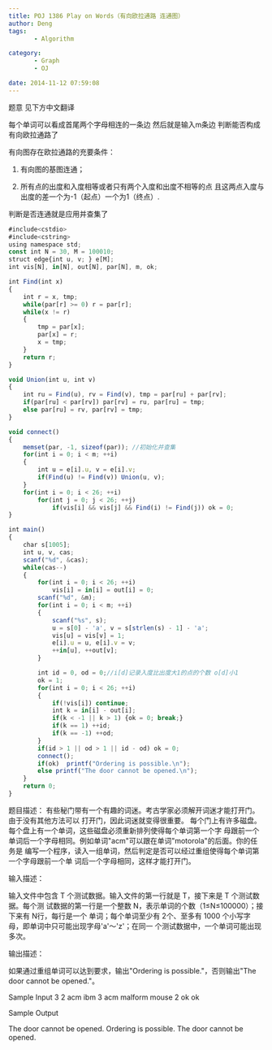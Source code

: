 ```yaml
---
title: POJ 1386 Play on Words（有向欧拉通路 连通图）
author: Deng
tags: 
       - Algorithm

category: 
       - Graph
       - OJ

date: 2014-11-12 07:59:08
---
```

题意 见下方中文翻译

每个单词可以看成首尾两个字母相连的一条边 然后就是输入m条边 判断能否构成有向欧拉通路了

有向图存在欧拉通路的充要条件：

1. 有向图的基图连通；

2. 所有点的出度和入度相等或者只有两个入度和出度不相等的点 且这两点入度与出度的差一个为-1（起点）一个为1（终点）.

判断是否连通就是应用并查集了

```js 
#include<cstdio>
#include<cstring>
using namespace std;
const int N = 30, M = 100010;
struct edge{int u, v; } e[M];
int vis[N], in[N], out[N], par[N], m, ok;

int Find(int x)
{
    int r = x, tmp;
    while(par[r] >= 0) r = par[r];
    while(x != r)
    {
        tmp = par[x];
        par[x] = r;
        x = tmp;
    }
    return r;
}

void Union(int u, int v)
{
    int ru = Find(u), rv = Find(v), tmp = par[ru] + par[rv];
    if(par[ru] < par[rv]) par[rv] = ru, par[ru] = tmp;
    else par[ru] = rv, par[rv] = tmp;
}

void connect()
{
    memset(par, -1, sizeof(par)); //初始化并查集
    for(int i = 0; i < m; ++i)
    {
        int u = e[i].u, v = e[i].v;
        if(Find(u) != Find(v)) Union(u, v);
    }
    for(int i = 0; i < 26; ++i)
        for(int j = 0; j < 26; ++j)
            if(vis[i] && vis[j] && Find(i) != Find(j)) ok = 0;
}

int main()
{
    char s[1005];
    int u, v, cas;
    scanf("%d", &cas);
    while(cas--)
    {
        for(int i = 0; i < 26; ++i)
            vis[i] = in[i] = out[i] = 0;
        scanf("%d", &m);
        for(int i = 0; i < m; ++i)
        {
            scanf("%s", s);
            u = s[0] - 'a', v = s[strlen(s) - 1] - 'a';
            vis[u] = vis[v] = 1;
            e[i].u = u, e[i].v = v;
            ++in[u], ++out[v];
        }

        int id = 0, od = 0;//i[d]记录入度比出度大1的点的个数 o[d]小1
        ok = 1;
        for(int i = 0; i < 26; ++i)
        {
            if(!vis[i]) continue;
            int k = in[i] - out[i];
            if(k < -1 || k > 1) {ok = 0; break;}
            if(k == 1) ++id;
            if(k == -1) ++od;
        }
        if(id > 1 || od > 1 || id - od) ok = 0;
        connect();
        if(ok)  printf("Ordering is possible.\n");
        else printf("The door cannot be opened.\n");
    }
    return 0;
}
```
 题目描述：
有些秘门带有一个有趣的词迷。考古学家必须解开词迷才能打开门。由于没有其他方法可以 打开门，因此词迷就变得很重要。 每个门上有许多磁盘。每个盘上有一个单词，这些磁盘必须重新排列使得每个单词第一个字 母跟前一个单词后一个字母相同。例如单词"acm"可以跟在单词"motorola"的后面。你的任务是 编写一个程序，读入一组单词，然后判定是否可以经过重组使得每个单词第一个字母跟前一个单 词后一个字母相同，这样才能打开门。

输入描述：

输入文件中包含 T 个测试数据。输入文件的第一行就是 T，接下来是 T 个测试数据。每个测 试数据的第一行是一个整数 N，表示单词的个数（1≤N≤100000）；接下来有 N行，每行是一个 单词；每个单词至少有 2个、至多有 1000 个小写字母，即单词中只可能出现字母'a'～'z'；在同一 个测试数据中，一个单词可能出现多次。

输出描述：

如果通过重组单词可以达到要求，输出"Ordering is possible."，否则输出"The door cannot be opened."。

Sample Input
3 2 acm ibm 3 acm malform mouse 2 ok ok

Sample Output

The door cannot be opened. Ordering is possible. The door cannot be opened.